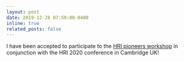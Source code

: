 ```yaml
---
layout: post
date: 2019-12-28 07:59:00-0400
inline: true
related_posts: false
---
```

I have been accepted to participate to the <a href="http://www.hripioneers.info/hri20/index.html"> HRI pioneers workshop</a> in conjunction with the HRI 2020 conference in Cambridge UK!
